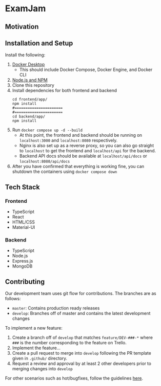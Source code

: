 # ExamJam

## Motivation

## Installation and Setup

Install the following:
1. [Docker Desktop](https://docs.docker.com/compose/install/)
   * This should include Docker Compose, Docker Engine, and Docker CLI
2. [Node.js and NPM](https://docs.npmjs.com/downloading-and-installing-node-js-and-npm)
3. Clone this repository
4. Install dependencies for both frontend and backend
    ```shell
    cd frontend/app/
    npm install
    #======================
    #======================
    cd backend/app/
    npm install
    ```
5. Run `docker compose up -d --build`
   * At this point, the frontend and backend should be running on `localhost:3000` and `localhost:8080` respectively.
   * Nginx is also set up as a reverse proxy, so you can also go straight to `localhost` to get the frontend and `localhost/api` for the backend.
   * Backend API docs should be available at `localhost/api/docs` or `localhost:8080/api/docs`
6. After you have confirmed that everything is working fine, you can shutdown the containers using `docker compose down`

## Tech Stack

### Frontend
* TypeScript
* React
* HTML/CSS
* Material-UI

### Backend
* TypeScript
* Node.js
* Express.js
* MongoDB

## Contributing

Our development team uses git flow for contributions. The branches are as follows:
* `master`: Contains production ready releases
* `develop`: Branches off of master and contains the latest development changes

To implement a new feature:
1. Create a branch off of `develop` that matches `feature/DEV-###-*` where `###` is the number corresponding to the feature on Trello.
2. Implement the feature...
3. Create a pull request to merge into `develop` following the PR template given in `.github/` directory. 
4. Request a review and approval by at least 2 other developers prior to merging changes into `develop`

For other scenarios such as hot/bugfixes, follow the guidelines [here](https://nvie.com/posts/a-successful-git-branching-model/).